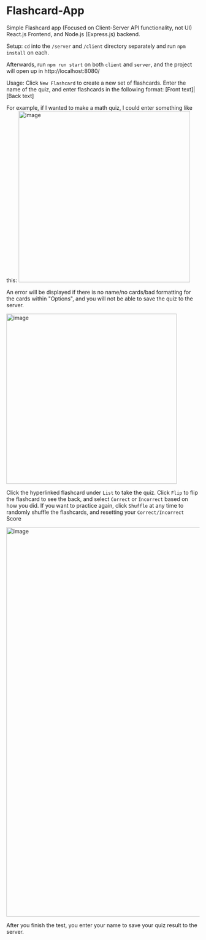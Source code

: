 # Flashcard-App
Simple Flashcard app (Focused on Client-Server API functionality, not UI)
React.js Frontend, and Node.js (Express.js) backend. 

<h> Setup: </h>
`cd` into the `/server` and `/client` directory separately and run `npm install` on each.

Afterwards, run `npm run start` on both `client` and `server`, and the project will open up in http://localhost:8080/

<h> Usage: </h>
Click `New Flashcard` to create a new set of flashcards. Enter the name of the quiz, and enter flashcards in the following format:
[Front text]|[Back text]

For example, if I wanted to make a math quiz, I could enter something like this:
<img width="447" alt="image" src="https://github.com/smallboar/Flashcard-App/assets/56139007/0f9ab1f8-d011-4800-8563-75e7d7e5374b">

An error will be displayed if there is no name/no cards/bad formatting for the cards within "Options", and you will not be able to save the quiz to the server.

<img width="444" alt="image" src="https://github.com/smallboar/Flashcard-App/assets/56139007/ead4a1a3-acff-431b-aa72-9251c58a8e14">


Click the hyperlinked flashcard under `List` to take the quiz. Click `Flip` to flip the flashcard to see the back, and select `Correct` or `Incorrect` based on how you did. If you want to practice again, click `Shuffle` at any time to randomly shuffle the flashcards, and resetting your `Correct/Incorrect` Score

<img width="1016" alt="image" src="https://github.com/smallboar/Flashcard-App/assets/56139007/920b3a07-eba4-4f82-b73a-9918c0373b1f">

After you finish the test, you enter your name to save your quiz result to the server.


